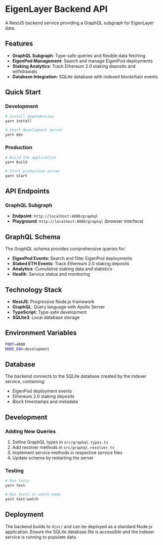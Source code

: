 # EigenLayer Backend API

A NestJS backend service providing a GraphQL subgraph for EigenLayer data.

## Features

- **GraphQL Subgraph**: Type-safe queries and flexible data fetching
- **EigenPod Management**: Search and manage EigenPod deployments
- **Staking Analytics**: Track Ethereum 2.0 staking deposits and withdrawals
- **Database Integration**: SQLite database with indexed blockchain events

## Quick Start

### Development
```bash
# Install dependencies
yarn install

# Start development server
yarn dev
```

### Production
```bash
# Build the application
yarn build

# Start production server
yarn start
```

## API Endpoints

### GraphQL Subgraph
- **Endpoint**: `http://localhost:4000/graphql`
- **Playground**: `http://localhost:4000/graphql` (browser interface)

## GraphQL Schema

The GraphQL schema provides comprehensive queries for:

- **EigenPod Events**: Search and filter EigenPod deployments
- **Staked ETH Events**: Track Ethereum 2.0 staking deposits
- **Analytics**: Cumulative staking data and statistics
- **Health**: Service status and monitoring

## Technology Stack

- **NestJS**: Progressive Node.js framework
- **GraphQL**: Query language with Apollo Server
- **TypeScript**: Type-safe development
- **SQLite3**: Local database storage

## Environment Variables

```bash
PORT=4000
NODE_ENV=development
```

## Database

The backend connects to the SQLite database created by the indexer service, containing:
- EigenPod deployment events
- Ethereum 2.0 staking deposits
- Block timestamps and metadata

## Development

### Adding New Queries

1. Define GraphQL types in `src/graphql.types.ts`
2. Add resolver methods in `src/graphql.resolver.ts`
3. Implement service methods in respective service files
4. Update schema by restarting the server

### Testing

```bash
# Run tests
yarn test

# Run tests in watch mode
yarn test:watch
```

## Deployment

The backend builds to `dist/` and can be deployed as a standard Node.js application. Ensure the SQLite database file is accessible and the indexer service is running to populate data.
